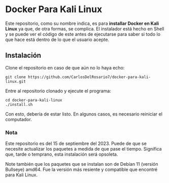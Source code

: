 # Docker Para Kali Linux

Este repositorio, como su nombre indica, es para **installar Docker en Kali Linux** ya que, de otra formas, se complica. El instalador está hecho en Shell y se puede ver el código de este antes de ejecutarse para saber si todo lo que hace está dentro de lo que el usuario acepte.

## Instalación
Clone el repositorio en caso de que aún no lo haya echo:

```shell
git clone https://github.com/CarlosDelRosario7/docker-para-kali-linux.git
```

Entre al repositorio clonado y ejecute el programa:

```shell
cd docker-para-kali-linux
./install.sh
```

Con esto, debería de estar listo. En algunos casos, es necesario reiniciar el computador.

### Nota
Este repositorio es del 15 de septiembre del 2023. Puede de que se necesite actualizar los paquetes a medida de que pase el tiempo. Significa que, tarde o temprano, esta instalación será opsoleta.

Note también que los paquetes que se instalan son de Debían 11 (versión Bullseye) amd64. Fue la versión más resiente y compatible que encontré para Kali Linux.
